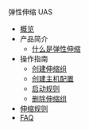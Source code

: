 <div class="sidebar_title icon-product__uas" title="弹性伸缩 UAS">弹性伸缩 UAS</div>

* [概览](/uas/README)
* 产品简介
    * [什么是弹性伸缩](/uas/introduction/concept)
* 操作指南
    * [创建伸缩组](/uas/guide/createtask)
    * [创建主机配置](/uas/guide/createhost)
    * [启动规则](/uas/guide/startrules)
    <!--
    * [定时任务](/uas/guide/schedule)
    -->
    * [删除伸缩组](/uas/guide/deletetask)
* [伸缩规则](/uas/rules) 
* [FAQ](/uas/faq)
